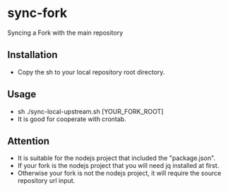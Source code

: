 

# sync-fork
Syncing a Fork with the main repository

## Installation
* Copy the sh to your local repository root directory.

## Usage
* sh ./sync-local-upstream.sh [YOUR_FORK_ROOT]
* It is good for cooperate with crontab.

## Attention
* It is suitable for the nodejs project that included the "package.json".
* If your fork is the nodejs project that you will need jq installed at first.
* Otherwise your fork is not the nodejs project, it will require the source repository url input.

